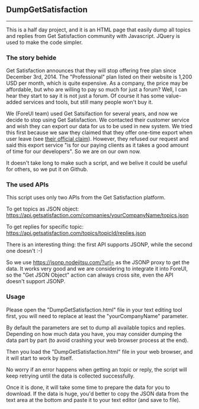 ## DumpGetSatisfaction
---
This is a half day project, and it is an HTML page that easily dump all topics and replies from Get Satisfaction community with Javascript. JQuery is used to make the code simpler.

### The story behide
Get Satisfaction announces that they will stop offering free plan since December 3rd, 2014. The "Professional" plan listed on their website is 1,200 USD per month, which is quite expensive. As a company, the price may be affordable, but who are willing to pay so much for just a forum? Well, I can hear they start to say it is not just a forum. Of course it has some value-added services and tools, but still many people won't buy it.

We (ForeUI team) used Get Satsifaction for several years, and now we decide to stop using Get Satisfaction. We contacted their customer service and wish they can export our data for us to be used in new system. We tried this first because we saw they claimed that they offer one-time export when user leave (see [their official claim](https://getsatisfaction.com/getsatisfaction/topics/need_to_export_all_topics_and_their_answers#reply_9904120)). However, they refused our request and said this export service "is for our paying clients as it takes a good amount of time for our developers". So we are on our own now.

It doesn't take long to make such a script, and we belive it could be useful for others, so we put it on Github.

### The used APIs
This script uses only two APIs from the Get Satisfaction platform.

To get topics as JSON object:
https://api.getsatisfaction.com/companies/yourCompanyName/topics.json

To get replies for specific topic:
https://api.getsatisfaction.com/topics/topicId/replies.json

There is an interesting thing: the first API supports JSONP, while the second one doesn't :-)

So we use https://jsonp.nodejitsu.com/?url= as the JSONP proxy to get the data. It works very good and we are considering to integrate it into ForeUI, so the "Get JSON Object" action can always cross site, even the API doesn't support JSONP.

### Usage
Please open the "DumpGetSatisfaction.html" file in your text editing tool first, you will need to replace at least the "yourCompanyName" parameter.

By default the parameters are set to dump all available topics and replies. Depending on how much data you have, you may consider dumping the data part by part (to avoid crashing your web browser process at the end).

Then you load the "DumpGetSatisfaction.html" file in your web browser, and it will start to work by itself.

No worry if an error happens when getting an topic or reply, the script will keep retrying until the data is collected successfully.

Once it is done, it will take some time to prepare the data for you to download. If the data is huge, you'd better to copy the JSON data from the text area at the bottom and paste it to your text editor (and save to file).